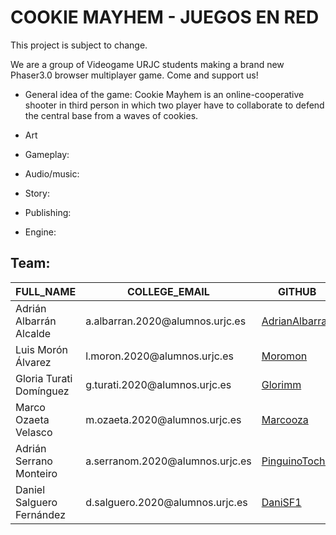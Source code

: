 # COOKIE MAYHEM - JUEGOS EN RED

This project is subject to change.

We are a group of Videogame URJC students making a brand new Phaser3.0 browser multiplayer game. Come and support us!

- General idea of the game:
Cookie Mayhem is an online-cooperative shooter in third person in which two player have to collaborate to defend the central base from a waves of cookies. 

- Art

- Gameplay:

- Audio/music:

- Story:

- Publishing:

- Engine:

 ## Team:
 <table>
  <thead>
    <tr>
      <th> FULL_NAME </th> 
      <th> COLLEGE_EMAIL </th> 
      <th> GITHUB </th> 
    </tr>
  </thead>
  <tbody>
    <tr> 
      <td> Adrián Albarrán Alcalde </td>
      <td> a.albarran.2020@alumnos.urjc.es </td>
     <td> <a href = "https://github.com/AdrianAlbarran"> AdrianAlbarran </a> </td>
    </tr>
    <tr> 
      <td> Luis Morón Álvarez </td>
      <td> l.moron.2020@alumnos.urjc.es </td>
      <td> <a href = "https://github.com/Moromon"> Moromon </a> </td>
    </tr>
    <tr> 
      <td> Gloria Turati Domínguez </td>
      <td> g.turati.2020@alumnos.urjc.es </td>
      <td> <a href = "https://github.com/glorimm"> Glorimm </a> </td>
    </tr>
    <tr> 
      <td> Marco Ozaeta Velasco </td>
      <td> m.ozaeta.2020@alumnos.urjc.es </td>
      <td> <a href = "https://github.com/Marcooza"> Marcooza </a> </td>
    </tr>
    <tr> 
      <td> Adrián Serrano Monteiro </td>
      <td> a.serranom.2020@alumnos.urjc.es </td>
      <td> <a href = "https://github.com/PinguinoTocho"> PinguinoTocho </a> </td>
    </tr>
    <tr> 
      <td> Daniel Salguero Fernández </td>
      <td> d.salguero.2020@alumnos.urjc.es </td>
      <td> <a href = "https://github.com/DaniSF1"> DaniSF1 </a> </td>
    </tr>
   </tbody>
  </table>

